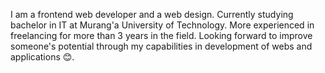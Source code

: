 I am a frontend web developer and a web design.
Currently studying bachelor in IT at Murang'a University of Technology.
More experienced in freelancing for more than 3 years in the field.
Looking forward to improve someone's potential through my capabilities in development of webs and applications 😊.
